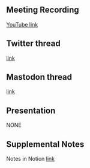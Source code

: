 ## Meeting Recording

[YouTube link](https://youtu.be/G3Rpm6Dbffg)

## Twitter thread

[link](https://twitter.com/Orthogonal_Lab/status/1660091611626258434)

## Mastodon thread

[link](https://neuromatch.social/@OREL/110416798923399103)

## Presentation

NONE   

## Supplemental Notes

Notes in Notion [link](https://www.notion.so/jopro-org/SMN-2023-21-ad43515cfa4143dfb31eb9d1d2645350)
